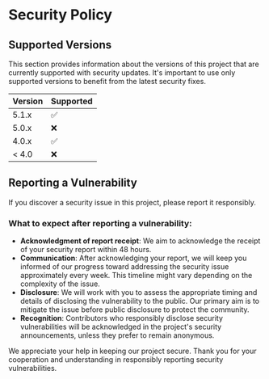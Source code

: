 # Security Policy

## Supported Versions

This section provides information about the versions of this project that are currently supported with security updates. It's important to use only supported versions to benefit from the latest security fixes.

| Version | Supported          |
| ------- | ------------------ |
| 5.1.x   | :white_check_mark: |
| 5.0.x   | :x:                |
| 4.0.x   | :white_check_mark: |
| < 4.0   | :x:                |

## Reporting a Vulnerability

If you discover a security issue in this project, please report it responsibly. 

### What to expect after reporting a vulnerability:

- **Acknowledgment of report receipt**: We aim to acknowledge the receipt of your security report within 48 hours.
- **Communication**: After acknowledging your report, we will keep you informed of our progress toward addressing the security issue approximately every week. This timeline might vary depending on the complexity of the issue.
- **Disclosure**: We will work with you to assess the appropriate timing and details of disclosing the vulnerability to the public. Our primary aim is to mitigate the issue before public disclosure to protect the community.
- **Recognition**: Contributors who responsibly disclose security vulnerabilities will be acknowledged in the project's security announcements, unless they prefer to remain anonymous.

We appreciate your help in keeping our project secure. Thank you for your cooperation and understanding in responsibly reporting security vulnerabilities.
